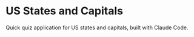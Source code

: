 # US States and Capitals

Quick quiz application for US states and capitals, built with Claude Code.
